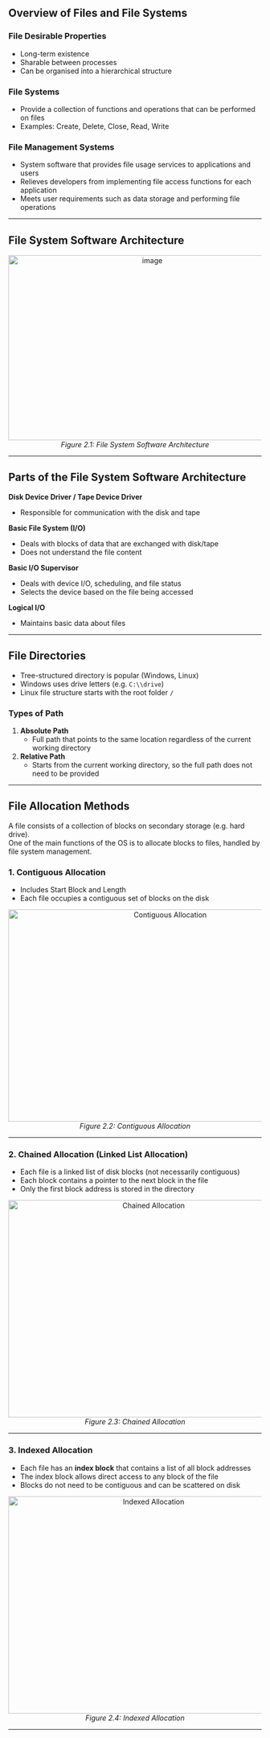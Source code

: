 ## Overview of Files and File Systems

### File Desirable Properties
- Long-term existence
- Sharable between processes
- Can be organised into a hierarchical structure

### File Systems
- Provide a collection of functions and operations that can be performed on files
- Examples: Create, Delete, Close, Read, Write

### File Management Systems
- System software that provides file usage services to applications and users
- Relieves developers from implementing file access functions for each application
- Meets user requirements such as data storage and performing file operations

---

## File System Software Architecture

<p align="center">
  <img width="557" height="368" alt="image" src="https://github.com/user-attachments/assets/0f8b22d6-1733-4e0a-a389-789ecd68df23" /> <br>
  <em>Figure 2.1: File System Software Architecture</em>
</p>

---

## Parts of the File System Software Architecture

**Disk Device Driver / Tape Device Driver**
- Responsible for communication with the disk and tape

**Basic File System (I/O)**
- Deals with blocks of data that are exchanged with disk/tape
- Does not understand the file content

**Basic I/O Supervisor**
- Deals with device I/O, scheduling, and file status
- Selects the device based on the file being accessed

**Logical I/O**
- Maintains basic data about files

---

## File Directories
- Tree-structured directory is popular (Windows, Linux)
- Windows uses drive letters (e.g. `C:\\drive`)
- Linux file structure starts with the root folder `/`

### Types of Path
1. **Absolute Path**
   - Full path that points to the same location regardless of the current working directory
2. **Relative Path**
   - Starts from the current working directory, so the full path does not need to be provided

---

## File Allocation Methods
A file consists of a collection of blocks on secondary storage (e.g. hard drive).  
One of the main functions of the OS is to allocate blocks to files, handled by file system management.

### 1. Contiguous Allocation
- Includes Start Block and Length
- Each file occupies a contiguous set of blocks on the disk

<p align="center">
  <img width="628" height="422" alt="Contiguous Allocation" src="https://github.com/user-attachments/assets/2573a9af-b6fc-4136-a9d6-40193a47dc79" /> <br>
  <em>Figure 2.2: Contiguous Allocation</em>
</p>

---

### 2. Chained Allocation (Linked List Allocation)
- Each file is a linked list of disk blocks (not necessarily contiguous)
- Each block contains a pointer to the next block in the file
- Only the first block address is stored in the directory

<p align="center">
  <img width="562" height="432" alt="Chained Allocation" src="https://github.com/user-attachments/assets/ccecfbc6-26aa-4ac6-8fdb-2e68c7173a22" /> <br>
  <em>Figure 2.3: Chained Allocation</em>
</p>

---

### 3. Indexed Allocation
- Each file has an **index block** that contains a list of all block addresses
- The index block allows direct access to any block of the file
- Blocks do not need to be contiguous and can be scattered on disk

<p align="center">
  <img width="562" height="432" alt="Indexed Allocation" src="https://github.com/user-attachments/assets/c0e5b9b4-ab65-461c-930b-1b8a460f208c" /> <br>
  <em>Figure 2.4: Indexed Allocation</em>
</p>

---
